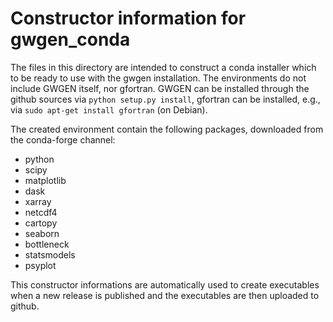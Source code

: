 Constructor information for gwgen_conda
=======================================

The files in this directory are intended to construct a conda installer which
to be ready to use with the gwgen installation. The environments do not include
GWGEN itself, nor gfortran. GWGEN can be installed through the github sources
via `python setup.py install`, gfortran can be installed, e.g., via
`sudo apt-get install gfortran` (on Debian).

The created environment contain the following packages, downloaded from the
conda-forge channel:

- python
- scipy
- matplotlib
- dask
- xarray
- netcdf4
- cartopy
- seaborn
- bottleneck
- statsmodels
- psyplot

This constructor informations are automatically used to create executables when
a new release is published and the executables are then uploaded to github.
